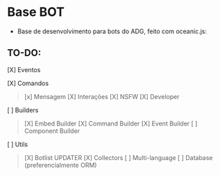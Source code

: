 # Base BOT
- Base de desenvolvimento para bots do ADG, feito com oceanic.js:
## TO-DO:
[X] Eventos

[X] Comandos
> [x] Mensagem
> [X] Interações
> [X] NSFW
> [X] Developer

[ ] Builders
> [X] Embed Builder
> [X] Command Builder
> [X] Event Builder
> [ ] Component Builder

[ ] Utils
> [X] Botlist UPDATER
> [X] Collectors
> [ ] Multi-language
> [ ] Database (preferencialmente ORM)